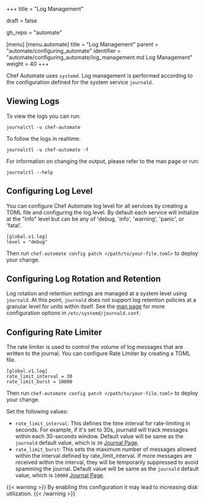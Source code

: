 +++
title = "Log Management"

draft = false

gh_repo = "automate"

[menu]
  [menu.automate]
    title = "Log Management"
    parent = "automate/configuring_automate"
    identifier = "automate/configuring_automate/log_management.md Log Management"
    weight = 40
+++

Chef Automate uses `systemd`. Log management is performed according to the configuration defined for the system service `journald`.

## Viewing Logs

To view the logs you can run:

```shell
journalctl -u chef-automate
```

To follow the logs in realtime:

```shell
journalctl -u chef-automate -f
```

For information on changing the output, please refer to the man page or run:

```shell
journalctl --help
```

## Configuring Log Level

You can configure Chef Automate log level for all services by creating a TOML file and configuring the log level. By default each service will initialize at the "info" level but can be any of 'debug, 'info', 'warning', 'panic', or 'fatal'.

```shell
[global.v1.log]
level = "debug"
```

Then run `chef-automate config patch </path/to/your-file.toml>` to deploy your change.


## Configuring Log Rotation and Retention

Log rotation and retention settings are managed at a system level using `journald`. At this point, `journald` does not support log retention policies at a granular level for units within itself. See the [man page](https://www.freedesktop.org/software/systemd/man/journald.conf.html) for more configuration options in `/etc/systemd/journald.conf`.


## Configuring Rate Limiter

The rate limiter is used to control the volume of log messages that are written to the journal. You can configure Rate Limiter by creating a TOML file.

```shell
[global.v1.log]
rate_limit_interval = 30
rate_limit_burst = 10000
```

Then run `chef-automate config patch </path/to/your-file.toml>` to deploy your change.

Set the following values:

- `rate_limit_interval`: This defines the time interval for rate-limiting in seconds. For example, if it's set to 30s, journald will track messages within each 30-seconds window. Default value will be same as the `journald` default value, which is `30` [Journal Page](https://www.freedesktop.org/software/systemd/man/latest/journald.conf.html#RateLimitIntervalSec=).
- `rate_limit_burst`: This sets the maximum number of messages allowed within the interval defined by rate_limit_interval. If more messages are received within the interval, they will be temporarily suppressed to avoid spamming the journal. Default value will be same as the `journald` default value, which is `10000` [Journal Page](https://www.freedesktop.org/software/systemd/man/latest/journald.conf.html#RateLimitIntervalSec=).

{{< warning >}}
By enabling this configuration it may lead to increasing disk utilization.
{{< /warning >}}